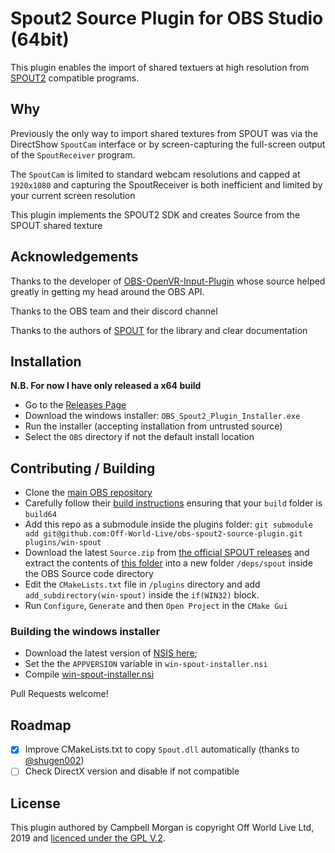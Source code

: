 Spout2 Source Plugin for OBS Studio  (64bit)
=========

This plugin enables the import of shared textuers at high resolution from [SPOUT2](https://github.com/leadedge/Spout2) compatible
programs.

## Why

Previously the only way to import shared textures from SPOUT was via the DirectShow `SpoutCam` interface or by screen-capturing
the full-screen output of the `SpoutReceiver` program.

The `SpoutCam` is limited to standard webcam resolutions and capped at `1920x1080` and capturing the SpoutReceiver is both
inefficient and limited by your current screen resolution

This plugin implements the SPOUT2 SDK and creates Source from the SPOUT shared texture

## Acknowledgements

Thanks to the developer of [OBS-OpenVR-Input-Plugin](https://github.com/baffler/OBS-OpenVR-Input-Plugin) whose source
helped greatly in getting my head around the OBS API.

Thanks to the OBS team and their discord channel

Thanks to the authors of [SPOUT](https://github.com/leadedge/Spout2) for the library and clear documentation

## Installation

**N.B. For now I have only released a x64 build**

- Go to the [Releases Page](https://github.com/Off-World-Live/obs-spout2-source-plugin/releases)
- Download the windows installer: `OBS_Spout2_Plugin_Installer.exe`
- Run the installer (accepting installation from untrusted source)
- Select the `OBS` directory if not the default install location

## Contributing / Building

- Clone the [main OBS repository](https://github.com/obsproject/obs-studio)
- Carefully follow their [build instructions](https://obsproject.com/wiki/install-instructions#windows-build-directions) ensuring that your `build` folder is `build64`
- Add this repo as a submodule inside the plugins folder: `git submodule add git@github.com:Off-World-Live/obs-spout2-source-plugin.git plugins/win-spout`
- Download the latest `Source.zip` from [the official SPOUT releases](https://github.com/leadedge/Spout2/releases) and extract the contents of [this folder](https://github.com/leadedge/Spout2/tree/master/SPOUTSDK/SpoutLibrary) into a new folder `/deps/spout` inside the OBS Source code directory
- Edit the `CMakeLists.txt` file in `/plugins` directory and add `add_subdirectory(win-spout)` inside the `if(WIN32)` block.
- Run `Configure`, `Generate` and then `Open Project` in the `CMake Gui`
### Building the windows installer

- Download the latest version of [NSIS here](https://nsis.sourceforge.io/Download);
- Set the the `APPVERSION` variable in `win-spout-installer.nsi`
- Compile [win-spout-installer.nsi](./win-spout-installer.nsi)

Pull Requests welcome!

## Roadmap

- [x] Improve CMakeLists.txt to copy `Spout.dll` automatically (thanks to [@shugen002](https://github.com/shugen002))
- [ ] Check DirectX version and disable if not compatible

## License

This plugin authored by Campbell Morgan is copyright Off World Live Ltd, 2019 and [licenced under the GPL V.2](./LICENCE).